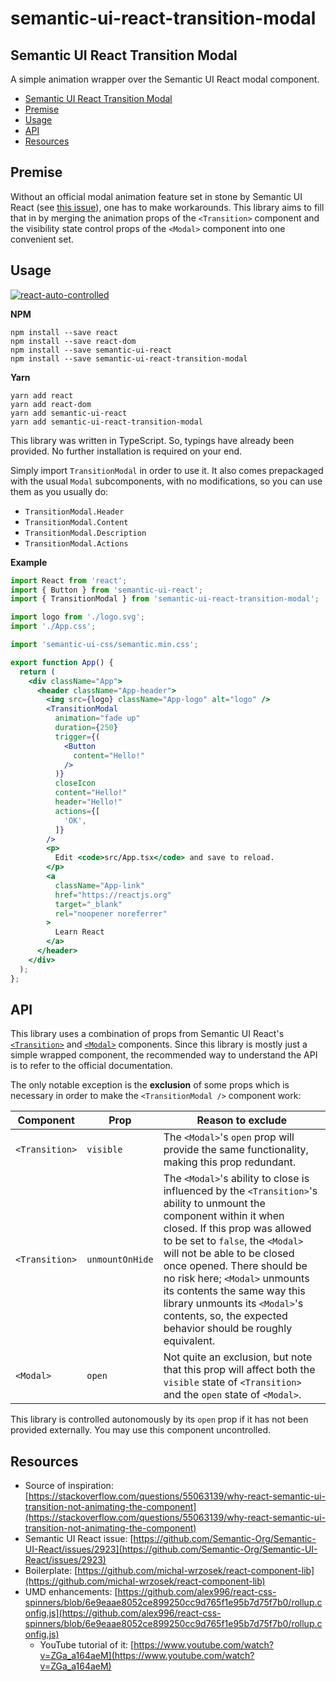  # semantic-ui-react-transition-modal
## Semantic UI React Transition Modal
A simple animation wrapper over the Semantic UI React modal component.

- [Semantic UI React Transition Modal](#semantic-ui-react-transition-modal)
- [Premise](#premise)
- [Usage](#usage)
- [API](#api)
- [Resources](#resources)

## Premise
Without an official modal animation feature set in stone by Semantic UI React (see [this issue](https://github.com/Semantic-Org/Semantic-UI-React/issues/2923)), one has to make workarounds. This library aims to fill that in by merging the animation props of the `<Transition>` component and the visibility state control props of the `<Modal>` component into one convenient set.

## Usage
[![react-auto-controlled](https://nodei.co/npm/react-auto-controlled.png)](https://npmjs.org/package/react-auto-controlled)

**NPM**
```
npm install --save react
npm install --save react-dom
npm install --save semantic-ui-react
npm install --save semantic-ui-react-transition-modal
```

**Yarn**
```
yarn add react
yarn add react-dom
yarn add semantic-ui-react
yarn add semantic-ui-react-transition-modal
```

This library was written in TypeScript. So, typings have already been provided. No further installation is required on your end.

Simply import `TransitionModal` in order to use it. It also comes prepackaged with the usual `Modal` subcomponents, with no modifications, so you can use them as you usually do:

- `TransitionModal.Header`
- `TransitionModal.Content`
- `TransitionModal.Description`
- `TransitionModal.Actions`

**Example**
```jsx
import React from 'react';
import { Button } from 'semantic-ui-react';
import { TransitionModal } from 'semantic-ui-react-transition-modal';

import logo from './logo.svg';
import './App.css';

import 'semantic-ui-css/semantic.min.css';

export function App() {
  return (
    <div className="App">
      <header className="App-header">
        <img src={logo} className="App-logo" alt="logo" />
        <TransitionModal
          animation="fade up"
          duration={250}
          trigger={(
            <Button
              content="Hello!"
            />
          )}
          closeIcon
          content="Hello!"
          header="Hello!"
          actions={[
            'OK',
          ]}
        />
        <p>
          Edit <code>src/App.tsx</code> and save to reload.
        </p>
        <a
          className="App-link"
          href="https://reactjs.org"
          target="_blank"
          rel="noopener noreferrer"
        >
          Learn React
        </a>
      </header>
    </div>
  );
};
```

## API
This library uses a combination of props from Semantic UI React's [`<Transition>`](https://react.semantic-ui.com/modules/transition/) and [`<Modal>`](https://react.semantic-ui.com/modules/modal/) components. Since this library is mostly just a simple wrapped component, the recommended way to understand the API is to refer to the official documentation.

The only notable exception is the **exclusion** of some props which is necessary in order to make the `<TransitionModal />` component work:

| Component        | Prop            | Reason to exclude                                                                                                                                                                                                                                                                                                                                                                                                                   |
|------------------|-----------------|-------------------------------------------------------------------------------------------------------------------------------------------------------------------------------------------------------------------------------------------------------------------------------------------------------------------------------------------------------------------------------------------------------------------------------------|
| `<Transition>` | `visible`       | The `<Modal>`'s `open` prop will provide the same functionality, making this prop redundant.                                                                                                                                                                                                                                                                                                                                      |
| `<Transition>` | `unmountOnHide` | The `<Modal>`'s ability to close is influenced by the `<Transition>`'s ability to unmount the component within it when closed. If this prop was allowed to be set to `false`, the `<Modal>` will not be able to be closed once opened. There should be no risk here; `<Modal>` unmounts its contents the same way this library unmounts its `<Modal>`'s contents, so, the expected behavior should be roughly equivalent. |
| `<Modal>`      | `open`          | Not quite an exclusion, but note that this prop will affect both the `visible` state of `<Transition>` and the `open` state of `<Modal>`.                                                                                                                                                                                                                                                                                       |

This library is controlled autonomously by its `open` prop if it has not been provided externally. You may use this component uncontrolled.

## Resources
- Source of inspiration: [https://stackoverflow.com/questions/55063139/why-react-semantic-ui-transition-not-animating-the-component](https://stackoverflow.com/questions/55063139/why-react-semantic-ui-transition-not-animating-the-component)
- Semantic UI React issue: [https://github.com/Semantic-Org/Semantic-UI-React/issues/2923](https://github.com/Semantic-Org/Semantic-UI-React/issues/2923)
- Boilerplate: [https://github.com/michal-wrzosek/react-component-lib](https://github.com/michal-wrzosek/react-component-lib)
- UMD enhancements: [https://github.com/alex996/react-css-spinners/blob/6e9eaae8052ce899250cc9d765f1e95b7d75f7b0/rollup.config.js](https://github.com/alex996/react-css-spinners/blob/6e9eaae8052ce899250cc9d765f1e95b7d75f7b0/rollup.config.js)
  - YouTube tutorial of it: [https://www.youtube.com/watch?v=ZGa_a164aeM](https://www.youtube.com/watch?v=ZGa_a164aeM)
